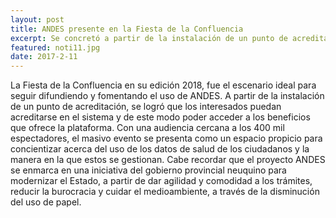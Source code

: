 ```yaml
---
layout: post
title: ANDES presente en la Fiesta de la Confluencia
excerpt: Se concretó a partir de la instalación de un punto de acreditación para que los interesados puedan acreditarse en el sistema.
featured: noti11.jpg
date: 2017-2-11
---
```


La  Fiesta de la Confluencia en su edición 2018, fue el escenario ideal para seguir difundiendo y fomentando el uso de ANDES. A partir de la instalación de un punto de acreditación, se logró que los interesados puedan acreditarse en el sistema y de este modo poder acceder a los beneficios que ofrece la plataforma.
Con una audiencia cercana a los 400 mil espectadores, el masivo evento se presenta como un espacio propicio para concientizar acerca del uso de los datos de salud de los ciudadanos y la manera en la que estos se gestionan.
Cabe recordar que el proyecto ANDES se enmarca en una iniciativa del gobierno provincial neuquino para modernizar el Estado, a partir de dar agilidad y comodidad a los trámites, reducir la burocracia y cuidar el medioambiente, a través de la disminución del uso de papel.
